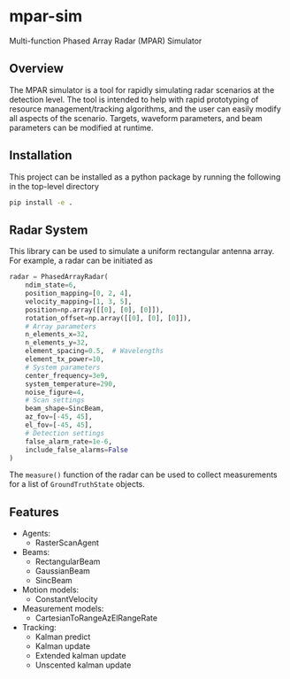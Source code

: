 # mpar-sim

Multi-function Phased Array Radar (MPAR) Simulator

## Overview

The MPAR simulator is a tool for rapidly simulating radar scenarios at the detection level. The tool is intended to help with rapid prototyping of resource management/tracking algorithms, and the user can easily modify all aspects of the scenario. Targets, waveform parameters, and beam parameters can be modified at runtime.

## Installation

This project can be installed as a python package by running the following in the top-level directory

```bash
pip install -e .
```

## Radar System

This library can be used to simulate a uniform rectangular antenna array. For example, a radar can be initiated as

```python
radar = PhasedArrayRadar(
    ndim_state=6,
    position_mapping=[0, 2, 4],
    velocity_mapping=[1, 3, 5],
    position=np.array([[0], [0], [0]]),
    rotation_offset=np.array([[0], [0], [0]]),
    # Array parameters
    n_elements_x=32,
    n_elements_y=32,
    element_spacing=0.5,  # Wavelengths
    element_tx_power=10,
    # System parameters
    center_frequency=3e9,
    system_temperature=290,
    noise_figure=4,
    # Scan settings
    beam_shape=SincBeam,
    az_fov=[-45, 45],
    el_fov=[-45, 45],
    # Detection settings
    false_alarm_rate=1e-6,
    include_false_alarms=False
)
```

The ```measure()``` function of the radar can be used to collect measurements for a list of ```GroundTruthState``` objects.

## Features

- Agents:
  - RasterScanAgent
- Beams:
  - RectangularBeam
  - GaussianBeam
  - SincBeam
- Motion models:
  - ConstantVelocity
- Measurement models:
  - CartesianToRangeAzElRangeRate 
- Tracking:
  - Kalman predict
  - Kalman update
  - Extended kalman update
  - Unscented kalman update